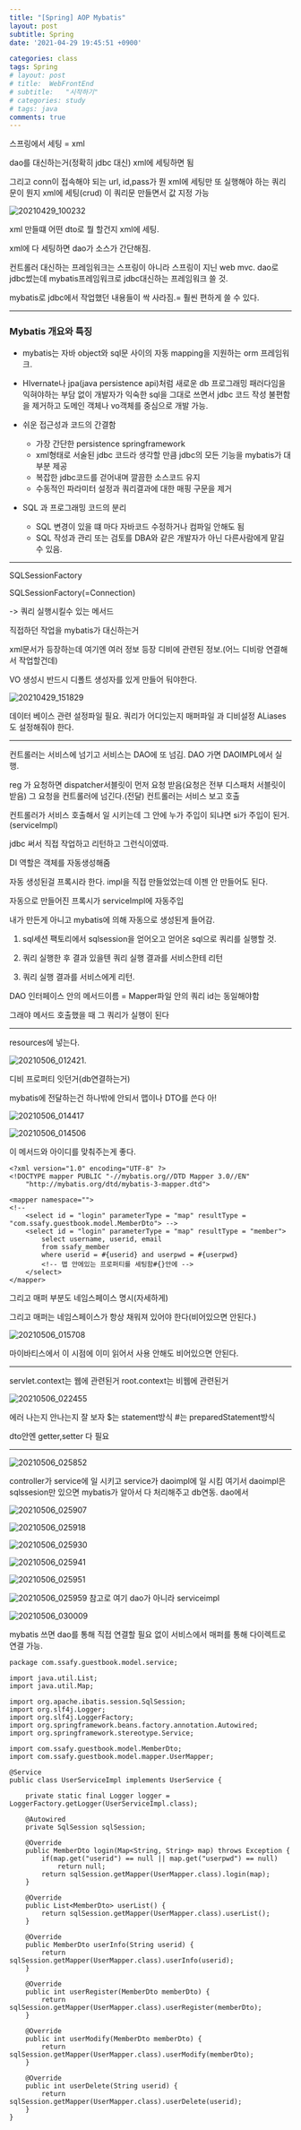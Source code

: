 ```yaml
---
title: "[Spring] AOP Mybatis"
layout: post
subtitle: Spring
date: '2021-04-29 19:45:51 +0900'

categories: class
tags: Spring
# layout: post
# title:  WebFrontEnd
# subtitle:   "시작하기"
# categories: study
# tags: java
comments: true
---
```


스프링에서 세팅 = xml

dao를 대신하는거(정확히 jdbc 대신)
xml에 세팅하면 됨

그리고 conn이 접속해야 되는 url, id,pass가 뭔 xml에 세팅만
또 실행해야 하는 쿼리문이 뭔지 xml에 세팅(crud)
이 쿼리문 만들면서 값 지정 가능


![20210429_100232](/assets/20210429_100232.png)

xml 만들떄 어떤 dto로 뭘 할건지 xml에 세팅.

xml에 다 세팅하면 dao가 소스가 간단해짐.

컨트롤러 대신하는 프레임워크는 스프링이 아니라 스프링이 지닌 web mvc.
dao로 jdbc썼는데 mybatis프레임워크로 jdbc대신하는 프레임워크 쓸 것.

mybatis로 jdbc에서 작업했던 내용들이 싹 사라짐.= 훨씬 편하게 쓸 수 있다.


----

### Mybatis 개요와 특징

- mybatis는 자바 object와  sql문 사이의 자동 mapping을 지원하는 orm 프레임워크.

- HIvernate나 jpa(java persistence api)처럼 새로운 db 프로그래밍 패러다임을 익혀야하는 부담 없이 개발자가 익숙한 sql을 그대로 쓰면서 jdbc 코드 작성 불편함을 제거하고 도메인 객체나 vo객체를 중심으로 개발 가능.

- 쉬운 접근성과 코드의 간결함
  - 가장 간단한 persistence springframework
  - xml형태로 서술된 jdbc 코드라 생각할 만큼 jdbc의 모든 기능을 mybatis가 대부분 제공
  - 복잡한 jdbc코드를 걷어내며 깔끔한 소스코드 유지
  - 수동적인 파라미터 설정과 쿼리결과에 대한 매핑 구문을 제거
- SQL 과 프로그래밍 코드의 분리
  - SQL 변경이 있을 떄 마다 자바코드 수정하거나 컴파일 안해도 됨
  - SQL 작성과 관리 또는 검토를 DBA와 같은 개발자가 아닌 다른사람에게 맡길 수 있음.


-----


SQLSessionFactory

SQLSessionFactory(=Connection)

-> 쿼리 실행시킬수 있는 메서드


직접하던 작업을 mybatis가 대신하는거

xml문서가 등장하는데 여기엔 여러 정보 등장
디비에 관련된 정보.(어느 디비랑 연결해서 작업할건데)



VO 생성시 반드시 디폴트 생성자를 있게 만들어 둬야한다.


![20210429_151829](/assets/20210429_151829.png)


데이터 베이스 관련 설정파일 필요.
쿼리가 어디있는지 매퍼파일 과 디비설정 ALiases도 설정해줘야 한다.


----

컨트롤러는 서비스에 넘기고 서비스는 DAO에 또 넘김.
DAO 가면 DAOIMPL에서 실행.

reg 가 요청하면 dispatcher서블릿이 먼저 요청 받음(요청은 전부 디스패처 서블릿이 받음)
그 요청을 컨트롤러에 넘긴다.(전달)
컨트롤러는 서비스 보고 호출

컨트롤러가 서비스 호출해서 일 시키는데 그 안에 누가 주입이 되냐면 si가 주입이 된거.(serviceImpl)


jdbc 써서 직접 작업하고 리턴하고 그런식이였따.

DI 역할은  객체를 자동생성해줌

자동 생성된걸 프록시라 한다.
impl을 직접 만들었었는데 이젠 안 만들어도 된다.

자동으로 만들어진 프록시가 serviceImpl에 자동주입

내가 만든게 아니고 mybatis에 의해 자동으로 생성된게 들어감.

1. sql세션 팩토리에서 sqlsession을 얻어오고
얻어온 sql으로 쿼리를 실행할 것.
2. 쿼리 실행한 후 결과 있을텐
쿼리 실행 결과를 서비스한테 리턴


3. 쿼리 실행 결과를 서비스에게 리턴.


DAO 인터페이스 안의 메서드이름 = Mapper파일 안의 쿼리 id는 동일해야함

그래야 메서드 호출했을 때 그 쿼리가 실행이 된다


-----------


resources에 넣는다.

![20210506_012421](/assets/20210506_012421.png).


디비 프로퍼티 잇던거(db연결하는거)

mybatis에 전달하는건 하나밖에 안되서 맵이나 DTO를 쓴다 아!

![20210506_014417](/assets/20210506_014417.png)


![20210506_014506](/assets/20210506_014506.png)

이 메서드와 아이디를 맞춰주는게 좋다.


```
<?xml version="1.0" encoding="UTF-8" ?>
<!DOCTYPE mapper PUBLIC "-//mybatis.org//DTD Mapper 3.0//EN"
	"http://mybatis.org/dtd/mybatis-3-mapper.dtd">

<mapper namespace="">
<!--
	<select id = "login" parameterType = "map" resultType = "com.ssafy.guestbook.model.MemberDto"> -->
	<select id = "login" parameterType = "map" resultType = "member">
		select username, userid, email
		from ssafy_member
		where userid = #{userid} and userpwd = #{userpwd}
		<!-- 맵 안에있는 프로퍼티를 세팅함#{}안에 -->
	</select>
</mapper>

```
그리고 매퍼 부분도 네임스페이스 명시(자세하게\)


<mapper namespace="com.ssafy.guestbook.model.dao.UserDao">


그리고 매퍼는 네임스페이스가 항상 채워져 있어야 한다(비어있으면 안된다.)


![20210506_015708](/assets/20210506_015708.png)

마이바티스에서 이 시점에 이미 읽어서 사용 안해도 비어있으면 안된다.

--------

servlet.context는 웹에 관련된거
root.context는 비웹에 관련된거

![20210506_022455](/assets/20210506_022455.png)


에러 나는지 안나는지 잘 보자 $는 statement방식 #는 preparedStatement방식

dto안엔 getter,setter 다 필요

------------

![20210506_025852](/assets/20210506_025852.png)

controller가 service에 일 시키고 service가 daoimpl에 일 시킴
여기서 daoimpl은 sqlssesion만 있으면 mybatis가 알아서 다 처리해주고 db연동.
dao에서


![20210506_025907](/assets/20210506_025907.png)

![20210506_025918](/assets/20210506_025918.png)

![20210506_025930](/assets/20210506_025930.png)

![20210506_025941](/assets/20210506_025941.png)

![20210506_025951](/assets/20210506_025951.png)

![20210506_025959](/assets/20210506_025959.png)
참고로 여기 dao가 아니라 serviceimpl

![20210506_030009](/assets/20210506_030009.png)


mybatis 쓰면 dao를 통해 직접 연결할 필요 없이 서비스에서 매퍼를 통해 다이렉트로 연결 가능.

```
package com.ssafy.guestbook.model.service;

import java.util.List;
import java.util.Map;

import org.apache.ibatis.session.SqlSession;
import org.slf4j.Logger;
import org.slf4j.LoggerFactory;
import org.springframework.beans.factory.annotation.Autowired;
import org.springframework.stereotype.Service;

import com.ssafy.guestbook.model.MemberDto;
import com.ssafy.guestbook.model.mapper.UserMapper;

@Service
public class UserServiceImpl implements UserService {

	private static final Logger logger = LoggerFactory.getLogger(UserServiceImpl.class);

	@Autowired
	private SqlSession sqlSession;

	@Override
	public MemberDto login(Map<String, String> map) throws Exception {
		if(map.get("userid") == null || map.get("userpwd") == null)
			return null;
		return sqlSession.getMapper(UserMapper.class).login(map);
	}

	@Override
	public List<MemberDto> userList() {
		return sqlSession.getMapper(UserMapper.class).userList();
	}

	@Override
	public MemberDto userInfo(String userid) {
		return sqlSession.getMapper(UserMapper.class).userInfo(userid);
	}

	@Override
	public int userRegister(MemberDto memberDto) {
		return sqlSession.getMapper(UserMapper.class).userRegister(memberDto);
	}

	@Override
	public int userModify(MemberDto memberDto) {
		return sqlSession.getMapper(UserMapper.class).userModify(memberDto);
	}

	@Override
	public int userDelete(String userid) {
		return sqlSession.getMapper(UserMapper.class).userDelete(userid);
	}
}


```
